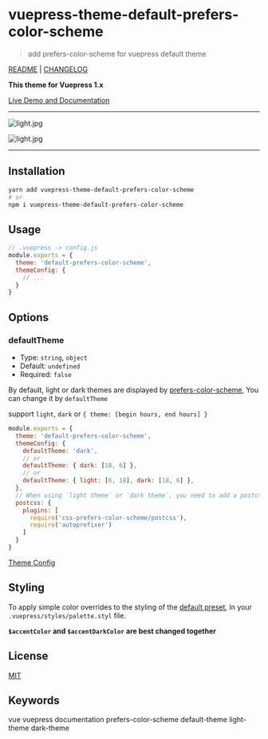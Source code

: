 # vuepress-theme-default-prefers-color-scheme

> add prefers-color-scheme for vuepress default theme

[README](README.md) | [CHANGELOG](CHANGELOG.md)

**This theme for Vuepress 1.x**

[Live Demo and Documentation](https://tolking.github.io/vuepress-theme-default-prefers-color-scheme)

---

![light.jpg](./docs/.vuepress/public/img/light.jpg)

![light.jpg](./docs/.vuepress/public/img/dark.jpg)

---

## Installation

``` sh
yarn add vuepress-theme-default-prefers-color-scheme
# or
npm i vuepress-theme-default-prefers-color-scheme
```

## Usage

``` js
// .vuepress -> config.js
module.exports = {
  theme: 'default-prefers-color-scheme',
  themeConfig: {
    // ...
  }
}
```

## Options

### defaultTheme
- Type: `string`, `object`
- Default: `undefined`
- Required: `false`

By default, light or dark themes are displayed by [prefers-color-scheme](https://developer.mozilla.org/en-US/docs/Web/CSS/@media/prefers-color-scheme), You can change it by `defaultTheme`

support `light`, `dark` or `{ theme: [begin hours, end hours] }`

``` js
module.exports = {
  theme: 'default-prefers-color-scheme',
  themeConfig: {
    defaultTheme: 'dark',
    // or
    defaultTheme: { dark: [18, 6] },
    // or
    defaultTheme: { light: [6, 18], dark: [18, 6] },
  },
  // When using `light theme` or `dark theme`, you need to add a postcss plugins to your config.js
  postcss: {
    plugins: [
      require('css-prefers-color-scheme/postcss'),
      require('autoprefixer')
    ]
  }
}
```

[Theme Config](https://v1.vuepress.vuejs.org/theme/default-theme-config.html)

## Styling

To apply simple color overrides to the styling of the [default preset](https://github.com/tolking/vuepress-theme-default-prefers-color-scheme/blob/master/styles/palette.styl), In your `.vuepress/styles/palette.styl` file.

**`$accentColor` and `$accentDarkColor` are best changed together**

## License

[MIT](http://opensource.org/licenses/MIT)

## Keywords

vue vuepress documentation prefers-color-scheme default-theme light-theme dark-theme
